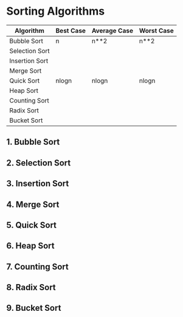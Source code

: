 # Sorting Algorithms
| Algorithm | Best Case | Average Case | Worst Case |
|-|-|-|-|
| Bubble Sort | n | n**2 | n**2 |
| Selection Sort |
| Insertion Sort |
| Merge Sort |
| Quick Sort | nlogn | nlogn | nlogn |
| Heap Sort |
| Counting Sort |
| Radix Sort |
| Bucket Sort |
## 1. Bubble Sort
## 2. Selection Sort
## 3. Insertion Sort
## 4. Merge Sort
## 5. Quick Sort
## 6. Heap Sort
## 7. Counting Sort
## 8. Radix Sort
## 9. Bucket Sort
